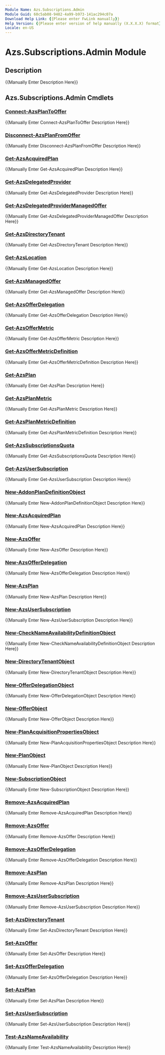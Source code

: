 ```yaml
---
Module Name: Azs.Subscriptions.Admin
Module Guid: 60c5ab08-9482-4a99-b973-141ac294c07a
Download Help Link: {{Please enter FwLink manually}}
Help Version: {{Please enter version of help manually (X.X.X.X) format}}
Locale: en-US
---
```


# Azs.Subscriptions.Admin Module
## Description
{{Manually Enter Description Here}}

## Azs.Subscriptions.Admin Cmdlets
### [Connect-AzsPlanToOffer](Connect-AzsPlanToOffer.md)
{{Manually Enter Connect-AzsPlanToOffer Description Here}}

### [Disconnect-AzsPlanFromOffer](Disconnect-AzsPlanFromOffer.md)
{{Manually Enter Disconnect-AzsPlanFromOffer Description Here}}

### [Get-AzsAcquiredPlan](Get-AzsAcquiredPlan.md)
{{Manually Enter Get-AzsAcquiredPlan Description Here}}

### [Get-AzsDelegatedProvider](Get-AzsDelegatedProvider.md)
{{Manually Enter Get-AzsDelegatedProvider Description Here}}

### [Get-AzsDelegatedProviderManagedOffer](Get-AzsDelegatedProviderManagedOffer.md)
{{Manually Enter Get-AzsDelegatedProviderManagedOffer Description Here}}

### [Get-AzsDirectoryTenant](Get-AzsDirectoryTenant.md)
{{Manually Enter Get-AzsDirectoryTenant Description Here}}

### [Get-AzsLocation](Get-AzsLocation.md)
{{Manually Enter Get-AzsLocation Description Here}}

### [Get-AzsManagedOffer](Get-AzsManagedOffer.md)
{{Manually Enter Get-AzsManagedOffer Description Here}}

### [Get-AzsOfferDelegation](Get-AzsOfferDelegation.md)
{{Manually Enter Get-AzsOfferDelegation Description Here}}

### [Get-AzsOfferMetric](Get-AzsOfferMetric.md)
{{Manually Enter Get-AzsOfferMetric Description Here}}

### [Get-AzsOfferMetricDefinition](Get-AzsOfferMetricDefinition.md)
{{Manually Enter Get-AzsOfferMetricDefinition Description Here}}

### [Get-AzsPlan](Get-AzsPlan.md)
{{Manually Enter Get-AzsPlan Description Here}}

### [Get-AzsPlanMetric](Get-AzsPlanMetric.md)
{{Manually Enter Get-AzsPlanMetric Description Here}}

### [Get-AzsPlanMetricDefinition](Get-AzsPlanMetricDefinition.md)
{{Manually Enter Get-AzsPlanMetricDefinition Description Here}}

### [Get-AzsSubscriptionsQuota](Get-AzsSubscriptionsQuota.md)
{{Manually Enter Get-AzsSubscriptionsQuota Description Here}}

### [Get-AzsUserSubscription](Get-AzsUserSubscription.md)
{{Manually Enter Get-AzsUserSubscription Description Here}}

### [New-AddonPlanDefinitionObject](New-AddonPlanDefinitionObject.md)
{{Manually Enter New-AddonPlanDefinitionObject Description Here}}

### [New-AzsAcquiredPlan](New-AzsAcquiredPlan.md)
{{Manually Enter New-AzsAcquiredPlan Description Here}}

### [New-AzsOffer](New-AzsOffer.md)
{{Manually Enter New-AzsOffer Description Here}}

### [New-AzsOfferDelegation](New-AzsOfferDelegation.md)
{{Manually Enter New-AzsOfferDelegation Description Here}}

### [New-AzsPlan](New-AzsPlan.md)
{{Manually Enter New-AzsPlan Description Here}}

### [New-AzsUserSubscription](New-AzsUserSubscription.md)
{{Manually Enter New-AzsUserSubscription Description Here}}

### [New-CheckNameAvailabilityDefinitionObject](New-CheckNameAvailabilityDefinitionObject.md)
{{Manually Enter New-CheckNameAvailabilityDefinitionObject Description Here}}

### [New-DirectoryTenantObject](New-DirectoryTenantObject.md)
{{Manually Enter New-DirectoryTenantObject Description Here}}

### [New-OfferDelegationObject](New-OfferDelegationObject.md)
{{Manually Enter New-OfferDelegationObject Description Here}}

### [New-OfferObject](New-OfferObject.md)
{{Manually Enter New-OfferObject Description Here}}

### [New-PlanAcquisitionPropertiesObject](New-PlanAcquisitionPropertiesObject.md)
{{Manually Enter New-PlanAcquisitionPropertiesObject Description Here}}

### [New-PlanObject](New-PlanObject.md)
{{Manually Enter New-PlanObject Description Here}}

### [New-SubscriptionObject](New-SubscriptionObject.md)
{{Manually Enter New-SubscriptionObject Description Here}}

### [Remove-AzsAcquiredPlan](Remove-AzsAcquiredPlan.md)
{{Manually Enter Remove-AzsAcquiredPlan Description Here}}

### [Remove-AzsOffer](Remove-AzsOffer.md)
{{Manually Enter Remove-AzsOffer Description Here}}

### [Remove-AzsOfferDelegation](Remove-AzsOfferDelegation.md)
{{Manually Enter Remove-AzsOfferDelegation Description Here}}

### [Remove-AzsPlan](Remove-AzsPlan.md)
{{Manually Enter Remove-AzsPlan Description Here}}

### [Remove-AzsUserSubscription](Remove-AzsUserSubscription.md)
{{Manually Enter Remove-AzsUserSubscription Description Here}}

### [Set-AzsDirectoryTenant](Set-AzsDirectoryTenant.md)
{{Manually Enter Set-AzsDirectoryTenant Description Here}}

### [Set-AzsOffer](Set-AzsOffer.md)
{{Manually Enter Set-AzsOffer Description Here}}

### [Set-AzsOfferDelegation](Set-AzsOfferDelegation.md)
{{Manually Enter Set-AzsOfferDelegation Description Here}}

### [Set-AzsPlan](Set-AzsPlan.md)
{{Manually Enter Set-AzsPlan Description Here}}

### [Set-AzsUserSubscription](Set-AzsUserSubscription.md)
{{Manually Enter Set-AzsUserSubscription Description Here}}

### [Test-AzsNameAvailability](Test-AzsNameAvailability.md)
{{Manually Enter Test-AzsNameAvailability Description Here}}


